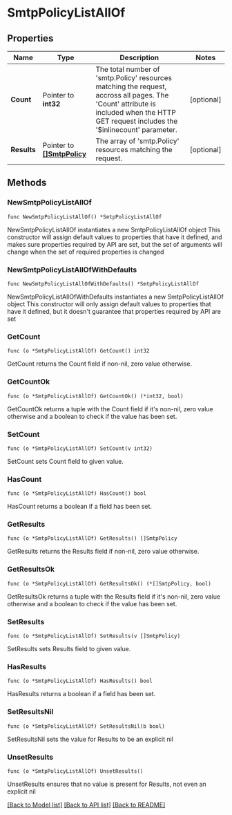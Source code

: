 # SmtpPolicyListAllOf

## Properties

Name | Type | Description | Notes
------------ | ------------- | ------------- | -------------
**Count** | Pointer to **int32** | The total number of &#39;smtp.Policy&#39; resources matching the request, accross all pages. The &#39;Count&#39; attribute is included when the HTTP GET request includes the &#39;$inlinecount&#39; parameter. | [optional] 
**Results** | Pointer to [**[]SmtpPolicy**](smtp.Policy.md) | The array of &#39;smtp.Policy&#39; resources matching the request. | [optional] 

## Methods

### NewSmtpPolicyListAllOf

`func NewSmtpPolicyListAllOf() *SmtpPolicyListAllOf`

NewSmtpPolicyListAllOf instantiates a new SmtpPolicyListAllOf object
This constructor will assign default values to properties that have it defined,
and makes sure properties required by API are set, but the set of arguments
will change when the set of required properties is changed

### NewSmtpPolicyListAllOfWithDefaults

`func NewSmtpPolicyListAllOfWithDefaults() *SmtpPolicyListAllOf`

NewSmtpPolicyListAllOfWithDefaults instantiates a new SmtpPolicyListAllOf object
This constructor will only assign default values to properties that have it defined,
but it doesn't guarantee that properties required by API are set

### GetCount

`func (o *SmtpPolicyListAllOf) GetCount() int32`

GetCount returns the Count field if non-nil, zero value otherwise.

### GetCountOk

`func (o *SmtpPolicyListAllOf) GetCountOk() (*int32, bool)`

GetCountOk returns a tuple with the Count field if it's non-nil, zero value otherwise
and a boolean to check if the value has been set.

### SetCount

`func (o *SmtpPolicyListAllOf) SetCount(v int32)`

SetCount sets Count field to given value.

### HasCount

`func (o *SmtpPolicyListAllOf) HasCount() bool`

HasCount returns a boolean if a field has been set.

### GetResults

`func (o *SmtpPolicyListAllOf) GetResults() []SmtpPolicy`

GetResults returns the Results field if non-nil, zero value otherwise.

### GetResultsOk

`func (o *SmtpPolicyListAllOf) GetResultsOk() (*[]SmtpPolicy, bool)`

GetResultsOk returns a tuple with the Results field if it's non-nil, zero value otherwise
and a boolean to check if the value has been set.

### SetResults

`func (o *SmtpPolicyListAllOf) SetResults(v []SmtpPolicy)`

SetResults sets Results field to given value.

### HasResults

`func (o *SmtpPolicyListAllOf) HasResults() bool`

HasResults returns a boolean if a field has been set.

### SetResultsNil

`func (o *SmtpPolicyListAllOf) SetResultsNil(b bool)`

 SetResultsNil sets the value for Results to be an explicit nil

### UnsetResults
`func (o *SmtpPolicyListAllOf) UnsetResults()`

UnsetResults ensures that no value is present for Results, not even an explicit nil

[[Back to Model list]](../README.md#documentation-for-models) [[Back to API list]](../README.md#documentation-for-api-endpoints) [[Back to README]](../README.md)


